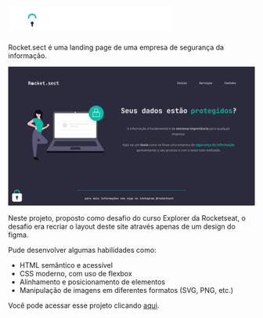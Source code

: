 # <img src="./images/logo.svg" />

Rocket.sect é uma landing page de uma empresa de segurança da informação.

<img src="./images/imgparagithub.jpg"/>

Neste projeto, proposto como desafio do curso Explorer da Rocketseat, o desafio era recriar o layout deste site através apenas de um design do figma.

Pude desenvolver algumas habilidades como:

<ul>
  <li>HTML semântico e acessível</li>
  <li>CSS moderno, com uso de flexbox</li>
  <li>Alinhamento e posicionamento de elementos</li>
  <li>Manipulação de imagens em diferentes formatos (SVG, PNG, etc.)</li>
</ul>

Você pode acessar esse projeto clicando <a href="https://clmateus.github.io/rocket-sect/">aqui</a>.
